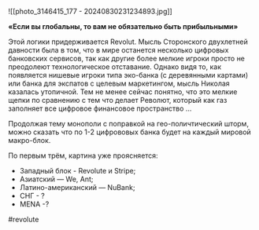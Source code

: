
![[photo_3146415_177 - 20240830231234893.jpg]]

**«Если вы глобальны, то вам не обязательно быть прибыльными»**

Этой логики придерживается Revolut. Мысль Сторонского двухлетней давности была в том, что в мире останется несколько цифровых банковских сервисов, так как другие более мелкие игроки просто не преодолеют технологическое отставание. Однако видя то, как появляется нишевые игроки типа эко-банка (с деревянными картами) или банка для экспатов с целевым маркетингом, мысль Николая казалась утопичной. Тем не менее  сейчас понятно, что это мелкие щепки по сравнению с тем что делает Револют, который как газ заполняет все цифровое финансовое пространство … 

Продолжая тему монополи с поправкой на гео-поличтический шторм, можно сказать что по 1-2 цифрововых банка будет на каждый мировой макро-блок.

По первым трём, картина уже проясняется:
- Западный блок - Revolute и Stripe;
- Азиатский — We, Ant;
- Латино-американский — NuBank;
- СНГ - ?
- MENA -?

#revolute 